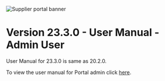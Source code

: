 ![Supplier portal banner](../../../../images/banner-supplier-portal.jpg)


# Version 23.3.0 - User Manual - Admin User

User Manual for 23.3.0 is same as 20.2.0. 

To view the user manual for Portal admin click [here](https://github.com/leanswift/leanswift.github.io/blob/SP-1272/supplierportal/src/pages/20.2.0/usermanual-supplierportal-admin.md).
